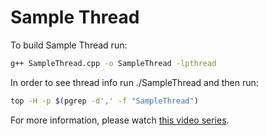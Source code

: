# Sample Thread

To build Sample Thread run:

```bash
g++ SampleThread.cpp -o SampleThread -lpthread
```

In order to see thread info run ./SampleThread and then run:

```bash
top -H -p $(pgrep -d',' -f "SampleThread")
```

For more information, please watch [this video series](https://www.youtube.com/watch?v=eeSC43KQdVI).